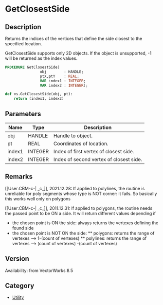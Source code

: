 # GetClosestSide

## Description
Returns the indices of the vertices that define the side closest to the specified location.  

GetClosestSide supports only 2D objects.  If the object is unsupported, -1 will be returned as the index values.

```pascal
PROCEDURE GetClosestSide(
				obj        : HANDLE;
				ptX,ptY    : REAL;
				VAR index1 : INTEGER;
				VAR index2 : INTEGER);
```

```python
def vs.GetClosestSide(obj, pt):
    return (index1, index2)
```

## Parameters
|Name|Type|Description|
|---|---|---|
|obj|HANDLE|Handle to object.|
|pt|REAL|Coordinates of location.|
|index1|INTEGER|Index of first vertex of closest side.|
|index2|INTEGER|Index of second vertex of closest side.|

## Remarks
[[User:CBM-c-| \_c\_]], 2021.12.28: If applied to polylines, the routine is unreliable for poly segments whose type is NOT corner: it fails. So basically this works well only on polygons

[[User:CBM-c-| \_c\_]], 2011.12.31: If applied to polygons, the routine needs the passed point to be ON a side. It will return different values depending if
* the chosen point is ON the side: always returns the vertexes defining the found side
* the chosen point is NOT ON the side: 
** polygons: returns the range of vertexes --> 1-(count of vertexes)
** polylines: returns the range of vertexes --> (count of vertexes) -(count of vertexes)

## Version
Availability: from VectorWorks 8.5

## Category
* [Utility](../Categories/Utility.md)
